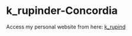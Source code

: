 # k_rupinder-Concordia
Access my personal website from here:
<a href ="https://users.encs.concordia.ca/~k_rupind/" target="_blank" > k_rupind</a>
